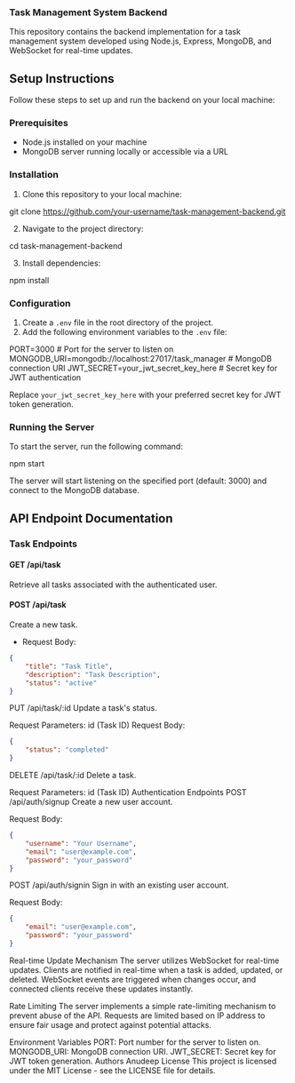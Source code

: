 ### Task Management System Backend

This repository contains the backend implementation for a task management system developed using Node.js, Express, MongoDB, and WebSocket for real-time updates.

## Setup Instructions

Follow these steps to set up and run the backend on your local machine:

### Prerequisites

- Node.js installed on your machine
- MongoDB server running locally or accessible via a URL

### Installation

1. Clone this repository to your local machine:

git clone https://github.com/your-username/task-management-backend.git

2. Navigate to the project directory:

cd task-management-backend

3. Install dependencies:

npm install

### Configuration

1. Create a `.env` file in the root directory of the project.
2. Add the following environment variables to the `.env` file:

PORT=3000 # Port for the server to listen on
MONGODB_URI=mongodb://localhost:27017/task_manager # MongoDB connection URI
JWT_SECRET=your_jwt_secret_key_here # Secret key for JWT authentication

Replace `your_jwt_secret_key_here` with your preferred secret key for JWT token generation.

### Running the Server

To start the server, run the following command:

npm start

The server will start listening on the specified port (default: 3000) and connect to the MongoDB database.

## API Endpoint Documentation

### Task Endpoints

#### GET /api/task

Retrieve all tasks associated with the authenticated user.

#### POST /api/task

Create a new task.

- Request Body:

```json
{
    "title": "Task Title",
    "description": "Task Description",
    "status": "active"
}
```
PUT /api/task/:id
Update a task's status.

Request Parameters: id (Task ID)
Request Body:
```json
{
    "status": "completed"
}
```
DELETE /api/task/:id
Delete a task.

Request Parameters: id (Task ID)
Authentication Endpoints
POST /api/auth/signup
Create a new user account.

Request Body:
```json
{
    "username": "Your Username",
    "email": "user@example.com",
    "password": "your_password"
}
```
POST /api/auth/signin
Sign in with an existing user account.

Request Body:
```json
{
    "email": "user@example.com",
    "password": "your_password"
}
```
Real-time Update Mechanism
The server utilizes WebSocket for real-time updates. Clients are notified in real-time when a task is added, updated, or deleted. WebSocket events are triggered when changes occur, and connected clients receive these updates instantly.

Rate Limiting
The server implements a simple rate-limiting mechanism to prevent abuse of the API. Requests are limited based on IP address to ensure fair usage and protect against potential attacks.

Environment Variables
PORT: Port number for the server to listen on.
MONGODB_URI: MongoDB connection URI.
JWT_SECRET: Secret key for JWT token generation.
Authors
Anudeep
License
This project is licensed under the MIT License - see the LICENSE file for details.